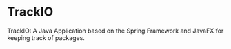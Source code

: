 # TrackIO
TrackIO: A Java Application based on the Spring Framework and JavaFX for keeping track of packages.
